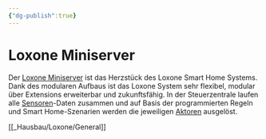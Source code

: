 ```yaml
---
{"dg-publish":true}
---
```


# Loxone Miniserver

Der [Loxone Miniserver](https://www.homeandsmart.de/loxone-smart-home-miniserver "Loxone Miniserver") ist das Herzstück des Loxone Smart Home Systems. Dank des modularen Aufbaus ist das Loxone System sehr flexibel, modular über Extensions erweiterbar und zukunftsfähig. In der Steuerzentrale laufen alle [Sensoren](https://www.homeandsmart.de/sensor-induktiver-und-kapazitiver "Sensoren")-Daten zusammen und auf Basis der programmierten Regeln und Smart Home-Szenarien werden die jeweiligen [Aktoren](https://www.homeandsmart.de/aktor-aktoren-und-aktuatoren-erklaert "Aktoren") ausgelöst.

[[_Hausbau/Loxone/General]]